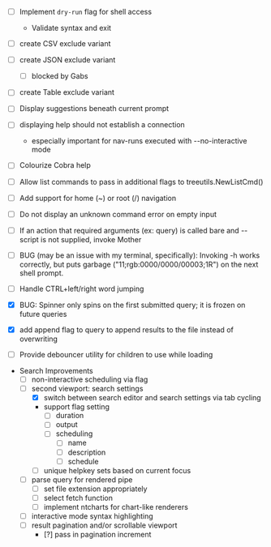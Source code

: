 - [ ] Implement `dry-run` flag for shell access
    - Validate syntax and exit

- [ ] create CSV exclude variant
- [ ] create JSON exclude variant
    - [ ] blocked by Gabs
- [ ] create Table exclude variant

- [ ] Display suggestions beneath current prompt

- [ ] displaying help should not establish a connection
    - especially important for nav-runs executed with --no-interactive mode 

- [ ] Colourize Cobra help

- [ ] Allow list commands to pass in additional flags to treeutils.NewListCmd()

- [ ] Add support for home (~) or root (/) navigation

- [ ] Do not display an unknown command error on empty input

- [ ] If an action that required arguments (ex: query) is called bare and --script is not supplied, invoke Mother

- [ ] BUG (may be an issue with my terminal, specifically): Invoking -h works correctly, but puts garbage ("11;rgb:0000/0000/00003;1R") on the next shell prompt.

- [ ] Handle CTRL+left/right word jumping

- [x] BUG: Spinner only spins on the first submitted query; it is frozen on future queries

- [x] add append flag to query to append results to the file instead of overwriting

- [ ] Provide debouncer utility for children to use while loading

- Search Improvements
    - [ ] non-interactive scheduling via flag
    - [ ] second viewport: search settings
        - [x] switch between search editor and search settings via tab cycling
        - support flag setting
            - [ ] duration
            - [ ] output
            - [ ] scheduling
                - [ ] name
                - [ ] description
                - [ ] schedule
        - [ ] unique helpkey sets based on current focus
    - [ ] parse query for rendered pipe
        - [ ] set file extension appropriately
        - [ ] select fetch function
        - [ ] implement ntcharts for chart-like renderers
    - [ ] interactive mode syntax highlighting
    - [ ] result pagination and/or scrollable viewport
        - [?] pass in pagination increment